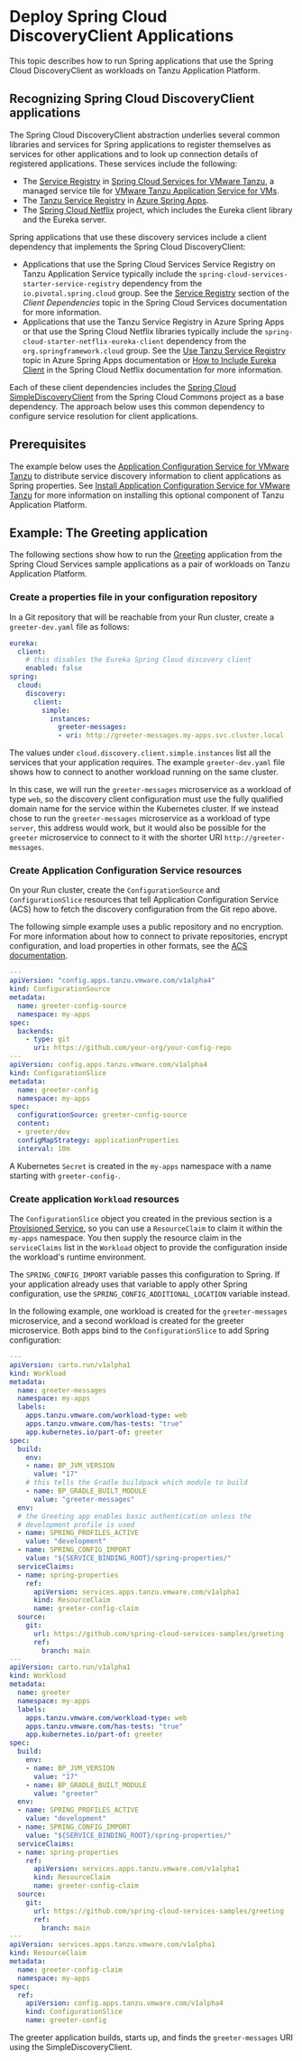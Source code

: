 # Deploy Spring Cloud DiscoveryClient Applications

This topic describes how to run Spring applications that use the Spring Cloud
DiscoveryClient as workloads on Tanzu Application Platform.

## <a id="background"></a> Recognizing Spring Cloud DiscoveryClient applications

The Spring Cloud DiscoveryClient abstraction underlies several common libraries and services for Spring applications to register themselves as services for other applications and to look up connection details of registered applications. These services include the following:

- The [Service Registry](https://docs.vmware.com/en/Spring-Cloud-Services-for-VMware-Tanzu/3.1/spring-cloud-services/GUID-service-registry-index.html) in [Spring Cloud Services for VMware Tanzu](https://docs.vmware.com/en/Spring-Cloud-Services-for-VMware-Tanzu/3.1/spring-cloud-services/GUID-index.html), a managed service tile for [VMware Tanzu Application Service for VMs](https://network.tanzu.vmware.com/products/elastic-runtime/).
- The [Tanzu Service Registry](https://learn.microsoft.com/en-us/azure/spring-apps/how-to-enterprise-service-registry) in [Azure Spring Apps](https://azure.microsoft.com/en-us/products/spring-apps/).
- The [Spring Cloud Netflix](https://spring.io/projects/spring-cloud-netflix) project, which includes the Eureka client library and the Eureka server.

Spring applications that use these discovery services include a client dependency that implements the Spring Cloud DiscoveryClient:

- Applications that use the Spring Cloud Services Service Registry on Tanzu Application Service typically include the `spring-cloud-services-starter-service-registry` dependency from the `io.pivotal.spring.cloud` group. See the [Service Registry](https://docs.vmware.com/en/Spring-Cloud-Services-for-VMware-Tanzu/3.1/spring-cloud-services/GUID-client-dependencies.html#service-registry) section of the _Client Dependencies_ topic in the Spring Cloud Services documentation for more information.
- Applications that use the Tanzu Service Registry in Azure Spring Apps or that use the Spring Cloud Netflix libraries typically include the `spring-cloud-starter-netflix-eureka-client` dependency from the `org.springframework.cloud` group. See the [Use Tanzu Service Registry](https://learn.microsoft.com/en-us/azure/spring-apps/how-to-enterprise-service-registry) topic in Azure Spring Apps documentation or [How to Include Eureka Client](https://docs.spring.io/spring-cloud-netflix/docs/current/reference/html/#netflix-eureka-client-starter) in the Spring Cloud Netflix documentation for more information.

Each of these client dependencies includes the [Spring Cloud SimpleDiscoveryClient](https://docs.spring.io/spring-cloud-commons/docs/current/reference/html/#simplediscoveryclient) from the Spring Cloud Commons project as a base dependency. The approach below uses this common dependency to configure service resolution for client applications.

## <a id="prerequisites"></a> Prerequisites

The example below uses the [Application Configuration Service for VMware Tanzu](https://docs.vmware.com/en/Application-Configuration-Service-for-VMware-Tanzu/2.0/acs/GUID-overview.html) to distribute service discovery information to client applications as Spring properties. See [Install Application Configuration Service for VMware Tanzu](../application-configuration-service/install-app-config-service.hbs.md) for more information on installing this optional component of Tanzu Application Platform.

## <a id="example-greeting-app"></a> Example: The Greeting application

The following sections show how to run the
[Greeting](https://github.com/spring-cloud-services-samples/greeting) application
from the Spring Cloud Services sample applications as a pair of workloads on Tanzu Application Platform.

### <a id="properties-file"></a> Create a properties file in your configuration repository

In a Git repository that will be reachable from your Run cluster, create a `greeter-dev.yaml` file as
follows:

```yaml
eureka:
  client:
    # this disables the Eureka Spring Cloud discovery client
    enabled: false
spring:
  cloud:
    discovery:
      client:
        simple:
          instances:
            greeter-messages:
            - uri: http://greeter-messages.my-apps.svc.cluster.local
```

The values under `cloud.discovery.client.simple.instances` list all the services that your application
requires. The example `greeter-dev.yaml` file shows how to connect to another workload running
on the same cluster.

In this case, we will run the `greeter-messages` microservice as a workload of type `web`, so the
discovery client configuration must use the fully qualified domain name for the service within the
Kubernetes cluster. If we instead chose to run the `greeter-messages` microservice as a workload of
type `server`, this address would work, but it would also be possible for the `greeter` microservice to
connect to it with the shorter URI `http://greeter-messages`.

### <a id="acs-resources"></a> Create Application Configuration Service resources

On your Run cluster, create the `ConfigurationSource` and `ConfigurationSlice` resources that tell
Application Configuration Service (ACS) how to fetch the discovery configuration from the Git repo above.

The following simple example uses a public repository and no encryption.
For more information about how to connect to private repositories, encrypt configuration, and load
properties in other formats, see the
[ACS documentation](../application-configuration-service/about.hbs.md).

```yaml
---
apiVersion: "config.apps.tanzu.vmware.com/v1alpha4"
kind: ConfigurationSource
metadata:
  name: greeter-config-source
  namespace: my-apps
spec:
  backends:
    - type: git
      uri: https://github.com/your-org/your-config-repo
---
apiVersion: config.apps.tanzu.vmware.com/v1alpha4
kind: ConfigurationSlice
metadata:
  name: greeter-config
  namespace: my-apps
spec:
  configurationSource: greeter-config-source
  content:
  - greeter/dev
  configMapStrategy: applicationProperties
  interval: 10m
```

A Kubernetes `Secret` is created in the `my-apps` namespace with a name starting with `greeter-config-`.

### <a id="create-workloads"></a> Create application `Workload` resources

The `ConfigurationSlice` object you created in the previous section is a
[Provisioned Service](https://github.com/servicebinding/spec#provisioned-service), so you can use a `ResourceClaim` to claim it within the `my-apps` namespace. You then supply the resource claim in the
`serviceClaims` list in the `Workload` object to provide the configuration inside the workload's runtime environment.

The `SPRING_CONFIG_IMPORT` variable passes this configuration to Spring. If your application already uses that variable to apply other Spring configuration, use the `SPRING_CONFIG_ADDITIONAL_LOCATION` variable instead.

In the following example, one workload is created for the `greeter-messages` microservice, and a second
workload is created for the greeter microservice.
Both apps bind to the `ConfigurationSlice` to add Spring configuration:

```yaml
---
apiVersion: carto.run/v1alpha1
kind: Workload
metadata:
  name: greeter-messages
  namespace: my-apps
  labels:
    apps.tanzu.vmware.com/workload-type: web
    apps.tanzu.vmware.com/has-tests: "true"
    app.kubernetes.io/part-of: greeter
spec:
  build:
    env:
    - name: BP_JVM_VERSION
      value: "17"
    # this tells the Gradle buildpack which module to build
    - name: BP_GRADLE_BUILT_MODULE
      value: "greeter-messages"
  env:
  # the Greeting app enables basic authentication unless the
  # development profile is used
  - name: SPRING_PROFILES_ACTIVE
    value: "development"
  - name: SPRING_CONFIG_IMPORT
    value: "${SERVICE_BINDING_ROOT}/spring-properties/"
  serviceClaims:
  - name: spring-properties
    ref:
      apiVersion: services.apps.tanzu.vmware.com/v1alpha1
      kind: ResourceClaim
      name: greeter-config-claim
  source:
    git:
      url: https://github.com/spring-cloud-services-samples/greeting
      ref:
        branch: main
---
apiVersion: carto.run/v1alpha1
kind: Workload
metadata:
  name: greeter
  namespace: my-apps
  labels:
    apps.tanzu.vmware.com/workload-type: web
    apps.tanzu.vmware.com/has-tests: "true"
    app.kubernetes.io/part-of: greeter
spec:
  build:
    env:
    - name: BP_JVM_VERSION
      value: "17"
    - name: BP_GRADLE_BUILT_MODULE
      value: "greeter"
  env:
  - name: SPRING_PROFILES_ACTIVE
    value: "development"
  - name: SPRING_CONFIG_IMPORT
    value: "${SERVICE_BINDING_ROOT}/spring-properties/"
  serviceClaims:
  - name: spring-properties
    ref:
      apiVersion: services.apps.tanzu.vmware.com/v1alpha1
      kind: ResourceClaim
      name: greeter-config-claim
  source:
    git:
      url: https://github.com/spring-cloud-services-samples/greeting
      ref:
        branch: main
---
apiVersion: services.apps.tanzu.vmware.com/v1alpha1
kind: ResourceClaim
metadata:
  name: greeter-config-claim
  namespace: my-apps
spec:
  ref:
    apiVersion: config.apps.tanzu.vmware.com/v1alpha4
    kind: ConfigurationSlice
    name: greeter-config
```

The greeter application builds, starts up, and finds the `greeter-messages` URI using the SimpleDiscoveryClient.
